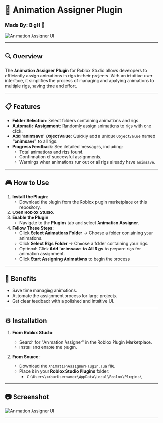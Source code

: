 # 🎥 Animation Assigner Plugin
### Made By: BigH 🚀

![Animation Assigner UI](INSERT_IMAGE_URL_HERE)

---

## 🔍 Overview
The **Animation Assigner Plugin** for Roblox Studio allows developers to efficiently assign animations to rigs in their projects. With an intuitive user interface, it simplifies the process of managing and applying animations to multiple rigs, saving time and effort.

---

## 📋 Features
- **Folder Selection**: Select folders containing animations and rigs.
- **Automatic Assignment**: Randomly assign animations to rigs with one click.
- **Add 'animsave' ObjectValue**: Quickly add a unique `ObjectValue` named **"animsave"** to all rigs.
- **Progress Feedback**: See detailed messages, including:
  - Total animations and rigs found.
  - Confirmation of successful assignments.
  - Warnings when animations run out or all rigs already have `animsave`.

---

## 🎮 How to Use
1. **Install the Plugin**:  
   - Download the plugin from the Roblox plugin marketplace or this repository.
2. **Open Roblox Studio**.
3. **Enable the Plugin**:  
   - Navigate to the **Plugins** tab and select **Animation Assigner**.
4. **Follow These Steps**:
   - Click **Select Animations Folder** → Choose a folder containing your animations.
   - Click **Select Rigs Folder** → Choose a folder containing your rigs.
   - Optional: Click **Add 'animsave' to All Rigs** to prepare rigs for animation assignment.
   - Click **Start Assigning Animations** to begin the process.

---

## 🚀 Benefits
- Save time managing animations.
- Automate the assignment process for large projects.
- Get clear feedback with a polished and intuitive UI.

---

## ⚙️ Installation
1. **From Roblox Studio**:
   - Search for "Animation Assigner" in the Roblox Plugin Marketplace.
   - Install and enable the plugin.

2. **From Source**:
   - Download the `AnimationAssignerPlugin.lua` file.
   - Place it in your **Roblox Studio Plugins** folder:
     - `C:\Users\<YourUsername>\AppData\Local\Roblox\Plugins\`

---

## 📷 Screenshot
![Animation Assigner UI](INSERT_IMAGE_URL_HERE)

---

